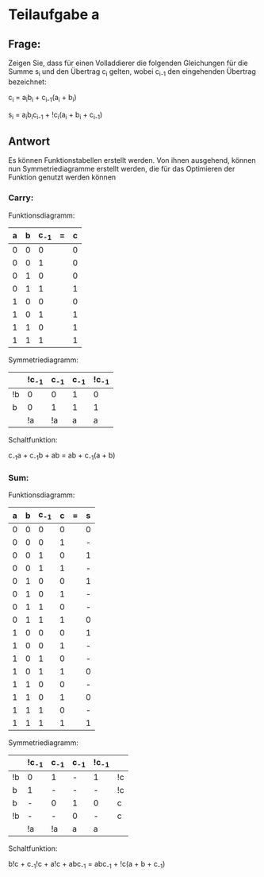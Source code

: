 # Teilaufgabe a

## Frage:

Zeigen Sie, dass für einen Volladdierer die folgenden Gleichungen für die Summe s<sub>i</sub> und den Übertrag c<sub>i</sub> gelten, wobei c<sub>i-1</sub> den eingehenden Übertrag bezeichnet:

c<sub>i</sub> = a<sub>i</sub>b<sub>i</sub> + c<sub>i-1</sub>(a<sub>i</sub> + b<sub>i</sub>)

s<sub>i</sub> = a<sub>i</sub>b<sub>i</sub>c<sub>i-1</sub> + !c<sub>i</sub>(a<sub>i</sub> + b<sub>i</sub> + c<sub>i-1</sub>)

## Antwort

Es können Funktionstabellen erstellt werden. Von ihnen ausgehend, können nun Symmetriediagramme erstellt werden, die für das Optimieren der Funktion genutzt werden können

### Carry:

Funktionsdiagramm:

| a   | b   | c<sub>-1</sub> | =   | c   |
| --- | --- | -------------- | --- | --- |
| 0   | 0   | 0              |     | 0   |
| 0   | 0   | 1              |     | 0   |
| 0   | 1   | 0              |     | 0   |
| 0   | 1   | 1              |     | 1   |
| 1   | 0   | 0              |     | 0   |
| 1   | 0   | 1              |     | 1   |
| 1   | 1   | 0              |     | 1   |
| 1   | 1   | 1              |     | 1   |

Symmetriediagramm:

|     | !c<sub>-1</sub> | c<sub>-1</sub> | c<sub>-1</sub> | !c<sub>-1</sub> |
| --- | --------------- | -------------- | -------------- | --------------- |
| !b  | 0               | 0              | 1              | 0               |
| b   | 0               | 1              | 1              | 1               |
|     | !a              | !a             | a              | a               |

Schaltfunktion:

c<sub>-1</sub>a + c<sub>-1</sub>b + ab = ab + c<sub>-1</sub>(a + b)

### Sum:

Funktionsdiagramm:

| a   | b   | c<sub>-1</sub> | c   | =   | s   |
| --- | --- | -------------- | --- | --- | --- |
| 0   | 0   | 0              | 0   |     | 0   |
| 0   | 0   | 0              | 1   |     | -   |
| 0   | 0   | 1              | 0   |     | 1   |
| 0   | 0   | 1              | 1   |     | -   |
| 0   | 1   | 0              | 0   |     | 1   |
| 0   | 1   | 0              | 1   |     | -   |
| 0   | 1   | 1              | 0   |     | -   |
| 0   | 1   | 1              | 1   |     | 0   |
| 1   | 0   | 0              | 0   |     | 1   |
| 1   | 0   | 0              | 1   |     | -   |
| 1   | 0   | 1              | 0   |     | -   |
| 1   | 0   | 1              | 1   |     | 0   |
| 1   | 1   | 0              | 0   |     | -   |
| 1   | 1   | 0              | 1   |     | 0   |
| 1   | 1   | 1              | 0   |     | -   |
| 1   | 1   | 1              | 1   |     | 1   |

Symmetriediagramm:

|     | !c<sub>-1</sub> | c<sub>-1</sub> | c<sub>-1</sub> | !c<sub>-1</sub> |     |
| --- | --------------- | -------------- | -------------- | --------------- | --- |
| !b  | 0               | 1              | -              | 1               | !c  |
| b   | 1               | -              | -              | -               | !c  |
| b   | -               | 0              | 1              | 0               | c   |
| !b  | -               | -              | 0              | -               | c   |
|     | !a              | !a             | a              | a               |     |

Schaltfunktion:

b!c + c<sub>-1</sub>!c + a!c + abc<sub>-1</sub> = abc<sub>-1</sub> + !c(a + b + c<sub>-1</sub>)
